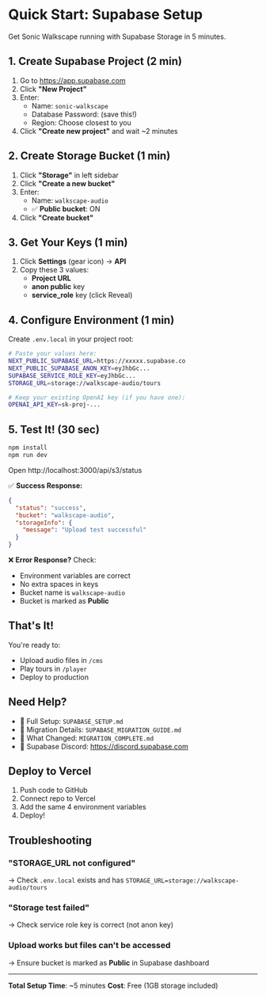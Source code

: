 # Quick Start: Supabase Setup

Get Sonic Walkscape running with Supabase Storage in 5 minutes.

## 1. Create Supabase Project (2 min)

1. Go to https://app.supabase.com
2. Click **"New Project"**
3. Enter:
   - Name: `sonic-walkscape`
   - Database Password: (save this!)
   - Region: Choose closest to you
4. Click **"Create new project"** and wait ~2 minutes

## 2. Create Storage Bucket (1 min)

1. Click **"Storage"** in left sidebar
2. Click **"Create a new bucket"**
3. Enter:
   - Name: `walkscape-audio`
   - ✅ **Public bucket**: ON
4. Click **"Create bucket"**

## 3. Get Your Keys (1 min)

1. Click **Settings** (gear icon) → **API**
2. Copy these 3 values:
   - **Project URL**
   - **anon public** key
   - **service_role** key (click Reveal)

## 4. Configure Environment (1 min)

Create `.env.local` in your project root:

```bash
# Paste your values here:
NEXT_PUBLIC_SUPABASE_URL=https://xxxxx.supabase.co
NEXT_PUBLIC_SUPABASE_ANON_KEY=eyJhbGc...
SUPABASE_SERVICE_ROLE_KEY=eyJhbGc...
STORAGE_URL=storage://walkscape-audio/tours

# Keep your existing OpenAI key (if you have one):
OPENAI_API_KEY=sk-proj-...
```

## 5. Test It! (30 sec)

```bash
npm install
npm run dev
```

Open http://localhost:3000/api/s3/status

✅ **Success Response:**
```json
{
  "status": "success",
  "bucket": "walkscape-audio",
  "storageInfo": {
    "message": "Upload test successful"
  }
}
```

❌ **Error Response?** Check:
- Environment variables are correct
- No extra spaces in keys
- Bucket name is `walkscape-audio`
- Bucket is marked as **Public**

## That's It!

You're ready to:
- Upload audio files in `/cms`
- Play tours in `/player`
- Deploy to production

## Need Help?

- 📖 Full Setup: `SUPABASE_SETUP.md`
- 📖 Migration Details: `SUPABASE_MIGRATION_GUIDE.md`
- 📖 What Changed: `MIGRATION_COMPLETE.md`
- 💬 Supabase Discord: https://discord.supabase.com

## Deploy to Vercel

1. Push code to GitHub
2. Connect repo to Vercel
3. Add the same 4 environment variables
4. Deploy!

## Troubleshooting

### "STORAGE_URL not configured"
→ Check `.env.local` exists and has `STORAGE_URL=storage://walkscape-audio/tours`

### "Storage test failed"
→ Check service role key is correct (not anon key)

### Upload works but files can't be accessed
→ Ensure bucket is marked as **Public** in Supabase dashboard

---

**Total Setup Time**: ~5 minutes
**Cost**: Free (1GB storage included)

